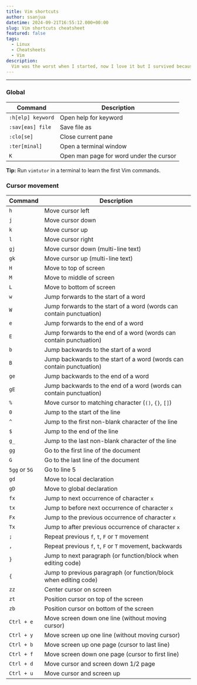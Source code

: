 ```yaml
---
title: Vim shortcuts 
author: ssanjua
datetime: 2024-09-21T16:55:12.000+00:00
slug: Vim shortcuts cheatsheet
featured: false
tags:
  - Linux
  - Cheatsheets
  - Vim
description:
  Vim was the worst when I started, now I love it but I survived because of this cheatsheet.
---
```

---
### Global

| Command               | Description                                               |
|-----------------------|-----------------------------------------------------------|
| `:h[elp] keyword`     | Open help for keyword                                      |
| `:sav[eas] file`      | Save file as                                              |
| `:clo[se]`            | Close current pane                                        |
| `:ter[minal]`         | Open a terminal window                                    |
| `K`                   | Open man page for word under the cursor                   |

**Tip:** Run `vimtutor` in a terminal to learn the first Vim commands.

### Cursor movement

| Command       | Description                                                           |
| ------------- | --------------------------------------------------------------------- |
| `h`           | Move cursor left                                                      |
| `j`           | Move cursor down                                                      |
| `k`           | Move cursor up                                                        |
| `l`           | Move cursor right                                                     |
| `gj`          | Move cursor down (multi-line text)                                    |
| `gk`          | Move cursor up (multi-line text)                                      |
| `H`           | Move to top of screen                                                 |
| `M`           | Move to middle of screen                                              |
| `L`           | Move to bottom of screen                                              |
| `w`           | Jump forwards to the start of a word                                  |
| `W`           | Jump forwards to the start of a word (words can contain punctuation)  |
| `e`           | Jump forwards to the end of a word                                    |
| `E`           | Jump forwards to the end of a word (words can contain punctuation)    |
| `b`           | Jump backwards to the start of a word                                 |
| `B`           | Jump backwards to the start of a word (words can contain punctuation) |
| `ge`          | Jump backwards to the end of a word                                   |
| `gE`          | Jump backwards to the end of a word (words can contain punctuation)   |
| `%`           | Move cursor to matching character (`()`, `{}`, `[]`)                  |
| `0`           | Jump to the start of the line                                         |
| `^`           | Jump to the first non-blank character of the line                     |
| `$`           | Jump to the end of the line                                           |
| `g_`          | Jump to the last non-blank character of the line                      |
| `gg`          | Go to the first line of the document                                  |
| `G`           | Go to the last line of the document                                   |
| `5gg` or `5G` | Go to line 5                                                          |
| `gd`          | Move to local declaration                                             |
| `gD`          | Move to global declaration                                            |
| `fx`          | Jump to next occurrence of character `x`                              |
| `tx`          | Jump to before next occurrence of character `x`                       |
| `Fx`          | Jump to the previous occurrence of character `x`                      |
| `Tx`          | Jump to after previous occurrence of character `x`                    |
| `;`           | Repeat previous `f`, `t`, `F` or `T` movement                         |
| `,`           | Repeat previous `f`, `t`, `F` or `T` movement, backwards              |
| `}`           | Jump to next paragraph (or function/block when editing code)          |
| `{`           | Jump to previous paragraph (or function/block when editing code)      |
| `zz`          | Center cursor on screen                                               |
| `zt`          | Position cursor on top of the screen                                  |
| `zb`          | Position cursor on bottom of the screen                               |
| `Ctrl + e`    | Move screen down one line (without moving cursor)                     |
| `Ctrl + y`    | Move screen up one line (without moving cursor)                       |
| `Ctrl + b`    | Move screen up one page (cursor to last line)                         |
| `Ctrl + f`    | Move screen down one page (cursor to first line)                      |
| `Ctrl + d`    | Move cursor and screen down 1/2 page                                  |
| `Ctrl + u`    | Move cursor and screen up                                             |
